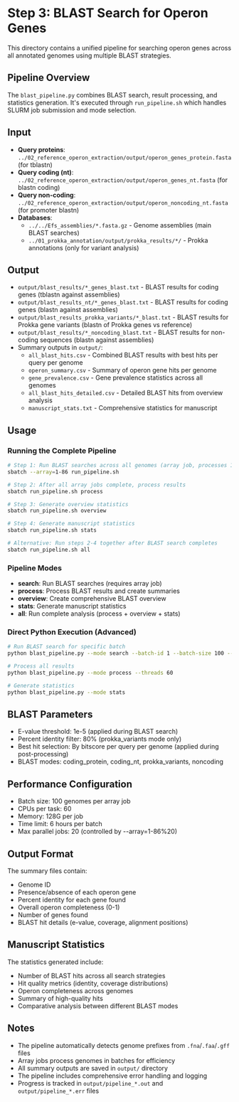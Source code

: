 # Step 3: BLAST Search for Operon Genes

This directory contains a unified pipeline for searching operon genes across all annotated genomes using multiple BLAST strategies.

## Pipeline Overview

The `blast_pipeline.py` combines BLAST search, result processing, and statistics generation. It's executed through `run_pipeline.sh` which handles SLURM job submission and mode selection.

## Input
- **Query proteins**: `../02_reference_operon_extraction/output/operon_genes_protein.fasta` (for tblastn)
- **Query coding (nt)**: `../02_reference_operon_extraction/output/operon_genes_nt.fasta` (for blastn coding)
- **Query non-coding**: `../02_reference_operon_extraction/output/operon_noncoding_nt.fasta` (for promoter blastn)
- **Databases**: 
  - `../../Efs_assemblies/*.fasta.gz` - Genome assemblies (main BLAST searches)
  - `../01_prokka_annotation/output/prokka_results/*/` - Prokka annotations (only for variant analysis)

## Output
- `output/blast_results/*_genes_blast.txt` - BLAST results for coding genes (tblastn against assemblies)
- `output/blast_results_nt/*_genes_blast.txt` - BLAST results for coding genes (blastn against assemblies)
- `output/blast_results_prokka_variants/*_blast.txt` - BLAST results for Prokka gene variants (blastn of Prokka genes vs reference)
- `output/blast_results/*_noncoding_blast.txt` - BLAST results for non-coding sequences (blastn against assemblies)
- Summary outputs in `output/`:
  - `all_blast_hits.csv` - Combined BLAST results with best hits per query per genome
  - `operon_summary.csv` - Summary of operon gene hits per genome
  - `gene_prevalence.csv` - Gene prevalence statistics across all genomes
  - `all_blast_hits_detailed.csv` - Detailed BLAST hits from overview analysis
  - `manuscript_stats.txt` - Comprehensive statistics for manuscript

## Usage

### Running the Complete Pipeline

```bash
# Step 1: Run BLAST searches across all genomes (array job, processes 100 genomes per batch)
sbatch --array=1-86 run_pipeline.sh

# Step 2: After all array jobs complete, process results
sbatch run_pipeline.sh process

# Step 3: Generate overview statistics
sbatch run_pipeline.sh overview

# Step 4: Generate manuscript statistics
sbatch run_pipeline.sh stats

# Alternative: Run steps 2-4 together after BLAST search completes
sbatch run_pipeline.sh all
```

### Pipeline Modes

- **search**: Run BLAST searches (requires array job)
- **process**: Process BLAST results and create summaries
- **overview**: Create comprehensive BLAST overview
- **stats**: Generate manuscript statistics
- **all**: Run complete analysis (process + overview + stats)

### Direct Python Execution (Advanced)

```bash
# Run BLAST search for specific batch
python blast_pipeline.py --mode search --batch-id 1 --batch-size 100 --threads 60

# Process all results
python blast_pipeline.py --mode process --threads 60

# Generate statistics
python blast_pipeline.py --mode stats
```

## BLAST Parameters
- E-value threshold: 1e-5 (applied during BLAST search)
- Percent identity filter: 80% (prokka_variants mode only)
- Best hit selection: By bitscore per query per genome (applied during post-processing)
- BLAST modes: coding_protein, coding_nt, prokka_variants, noncoding

## Performance Configuration
- Batch size: 100 genomes per array job
- CPUs per task: 60
- Memory: 128G per job
- Time limit: 6 hours per batch
- Max parallel jobs: 20 (controlled by --array=1-86%20)

## Output Format
The summary files contain:
- Genome ID
- Presence/absence of each operon gene
- Percent identity for each gene found
- Overall operon completeness (0-1)
- Number of genes found
- BLAST hit details (e-value, coverage, alignment positions)

## Manuscript Statistics
The statistics generated include:
- Number of BLAST hits across all search strategies
- Hit quality metrics (identity, coverage distributions)
- Operon completeness across genomes
- Summary of high-quality hits
- Comparative analysis between different BLAST modes

## Notes
- The pipeline automatically detects genome prefixes from `.fna`/`.faa`/`.gff` files
- Array jobs process genomes in batches for efficiency
- All summary outputs are saved in `output/` directory
- The pipeline includes comprehensive error handling and logging
- Progress is tracked in `output/pipeline_*.out` and `output/pipeline_*.err` files